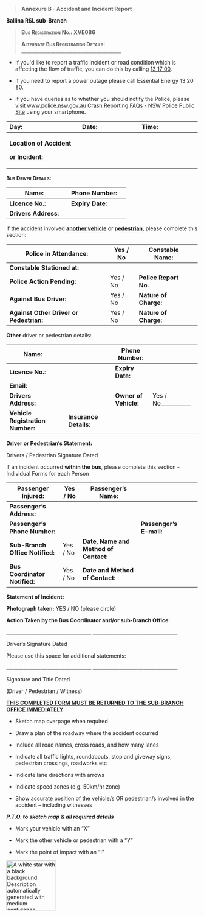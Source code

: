 > **Annexure B - Accident and Incident Report**

**Ballina RSL sub-Branch**

> **<span class="smallcaps">Bus Registration No</span>.:
> <span class="smallcaps">XVE086</span>**
>
> <span class="smallcaps">**Alternate Bus Registration Details:**
> \_\_\_\_\_\_\_\_\_\_\_\_\_\_\_\_\_\_\_\_\_\_\_\_\_\_\_\_\_\_\_\_\_\_\_\_\_\_\_\_\_</span>

- If you'd like to report a traffic incident or road condition which is
  affecting the flow of traffic, you can do this by calling [13 17
  00](tel:131700).

- If you need to report a power outage please call Essential Energy 13
  20 80.

- If you have queries as to whether you should notify the Police, please
  visit www.police.nsw.gov.au [Crash Reporting FAQs - NSW Police Public
  Site](https://www.police.nsw.gov.au/safety_and_prevention/safe_and_secure/road_safety/crash_reporting_faqs)
  using your smartphone.

<table>
<colgroup>
<col style="width: 7%" />
<col style="width: 31%" />
<col style="width: 8%" />
<col style="width: 22%" />
<col style="width: 8%" />
<col style="width: 21%" />
</colgroup>
<thead>
<tr>
<th><strong>Day</strong>:</th>
<th></th>
<th><strong>Date</strong>:</th>
<th></th>
<th><strong>Time</strong>:</th>
<th></th>
</tr>
</thead>
<tbody>
<tr>
<td colspan="6"><p><strong>Location of Accident</strong></p>
<p><strong>or Incident:</strong></p></td>
</tr>
</tbody>
</table>

**<span class="smallcaps">Bus Driver Details:</span>**

| **Name**:            |     | **Phone Number:** |     |
|----------------------|-----|-------------------|-----|
| **Licence No.**:     |     | **Expiry Date:**  |     |
| **Drivers Address**: |     |                   |     |

<span class="mark">If the accident involved **<u>another vehicle</u>**
or **<u>pedestrian</u>**, please complete this section:</span>

| **Police in Attendance:**               | Yes / No | **Constable Name:**   |     |
|-----------------------------------------|----------|-----------------------|-----|
| **Constable Stationed at:**             |          |                       |     |
| **Police Action Pending:**              | Yes / No | **Police Report No.** |     |
| **Against Bus Driver:**                 | Yes / No | **Nature of Charge:** |     |
| **Against Other Driver or Pedestrian:** | Yes / No | **Nature of Charge:** |     |

<span class="mark">**Other** driver or pedestrian details:</span>

| **Name**: |  |  |  | **Phone Number:** |  |
|----|----|----|----|----|----|
| **Licence No.**: |  |  |  | **Expiry Date:** |  |
| **Email:** |  |  |  |  |  |
| **Drivers Address:** |  |  |  | **Owner of Vehicle:** | Yes / No\_\_\_\_\_\_\_\_\_\_\_ |
| **Vehicle Registration Number:** |  | **Insurance Details:** |  |  |  |

**Driver or Pedestrian’s Statement:**

Drivers / Pedestrian Signature Dated

<span class="mark">If an incident occurred **within the bus**, please
complete this section</span> - Individual Forms for each Person

| **Passenger Injured:** | Yes / No | **Passenger’s Name:** |  |  |  |
|----|----|----|----|----|----|
| **Passenger’s Address:** |  |  |  |  |  |
| **Passenger’s Phone Number:** |  |  | **Passenger’s E-mail:** |  |  |
| **Sub-Branch Office Notified:** | Yes / No | **Date, Name and Method of Contact:** |  |  |  |
| **Bus Coordinator Notified:** | Yes / No | **Date and Method of Contact:** |  |  |  |

**Statement of Incident:**

**Photograph taken:** YES / NO (please circle)

**Action Taken by the Bus Coordinator and/or sub-Branch Office:**

\_\_\_\_\_\_\_\_\_\_\_\_\_\_\_\_\_\_\_\_\_\_\_\_\_\_\_\_\_\_\_\_\_\_\_
\_\_\_\_\_\_\_\_\_\_\_\_\_\_\_\_\_\_\_\_\_\_\_\_\_\_\_\_\_\_\_\_\_\_\_

Driver’s Signature Dated

Please use this space for additional statements:

\_\_\_\_\_\_\_\_\_\_\_\_\_\_\_\_\_\_\_\_\_\_\_\_\_\_\_\_\_\_\_\_\_\_\_
\_\_\_\_\_\_\_\_\_\_\_\_\_\_\_\_\_\_\_\_\_\_\_\_\_\_\_\_\_\_\_\_\_\_\_

Signature and Title Dated

(Driver / Pedestrian / Witness)

**<u>THIS COMPLETED FORM MUST BE RETURNED TO THE SUB-BRANCH OFFICE
IMMEDIATELY</u>**

- Sketch map overpage when required

- Draw a plan of the roadway where the accident occurred

- Include all road names, cross roads, and how many lanes

- Indicate all traffic lights, roundabouts, stop and giveway signs,
  pedestrian crossings, roadworks etc

- Indicate lane directions with arrows

- Indicate speed zones (e.g. 50km/hr zone)

- Show accurate position of the vehicle/s OR pedestrian/s involved in
  the accident – including witnesses

***P.T.O. to sketch map & all required details***

- Mark your vehicle with an “X”

- Mark the other vehicle or pedestrian with a “Y”

- Mark the point of impact with an “I”

<img src="media/image2.png" style="width:1.3625in;height:1.3625in"
alt="A white star with a black background Description automatically generated with medium confidence" />
